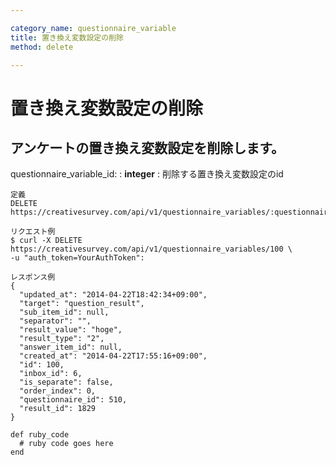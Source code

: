 ```yaml
---

category_name: questionnaire_variable
title: 置き換え変数設定の削除
method: delete

---
```


# 置き換え変数設定の削除

## アンケートの置き換え変数設定を削除します。

questionnaire_variable_id:
: __integer__
: 削除する置き換え変数設定のid

~~~
定義
DELETE https://creativesurvey.com/api/v1/questionnaire_variables/:questionnaire_variable_id

リクエスト例
$ curl -X DELETE https://creativesurvey.com/api/v1/questionnaire_variables/100 \
-u "auth_token=YourAuthToken":

レスポンス例
{
  "updated_at": "2014-04-22T18:42:34+09:00",
  "target": "question_result",
  "sub_item_id": null,
  "separator": "",
  "result_value": "hoge",
  "result_type": "2",
  "answer_item_id": null,
  "created_at": "2014-04-22T17:55:16+09:00",
  "id": 100,
  "inbox_id": 6,
  "is_separate": false,
  "order_index": 0,
  "questionnaire_id": 510,
  "result_id": 1829
}

~~~

~~~
def ruby_code
  # ruby code goes here
end
~~~

